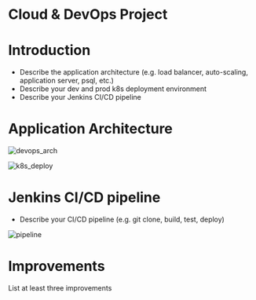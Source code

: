 # Cloud & DevOps Project
# Introduction
- Describe the application architecture (e.g. load balancer, auto-scaling, application server, psql, etc.)
- Describe your dev and prod k8s deployment environment
- Describe your Jenkins CI/CD pipeline

# Application Architecture

![devops_arch](https://user-images.githubusercontent.com/56552567/185453546-a17cf0dc-200d-4186-bd52-94ad10f4b04f.png)

![k8s_deploy](https://user-images.githubusercontent.com/56552567/185459566-1bc2ec68-c642-49a3-8ce9-f78745aa1f71.png)


# Jenkins CI/CD pipeline
- Describe your CI/CD pipeline (e.g. git clone, build, test, deploy)

![pipeline](https://user-images.githubusercontent.com/56552567/185477045-fdb38ff7-570f-49fe-816e-6ac7f2890a5a.png)


# Improvements
List at least three improvements
